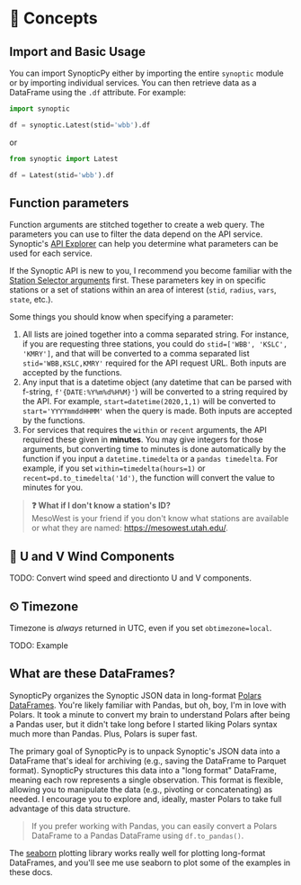 # 🌳 Concepts

## Import and Basic Usage

You can import SynopticPy either by importing the entire `synoptic` module or by importing individual services. You can then retrieve data as a DataFrame using the `.df` attribute. For example:

```python
import synoptic

df = synoptic.Latest(stid='wbb').df
```

or

```python
from synoptic import Latest

df = Latest(stid='wbb').df
```

## Function parameters

Function arguments are stitched together to create a web query. The parameters you can use to filter the data depend on the API service. Synoptic's [API Explorer](https://developers.synopticdata.com/mesonet/explorer/) can help you determine what parameters can be used for each service.

If the Synoptic API is new to you, I recommend you become familiar with the [Station Selector arguments](https://developers.synopticdata.com/mesonet/v2/station-selectors/) first. These parameters key in on specific stations or a set of stations within an area of interest (`stid`, `radius`, `vars`, `state`, etc.).

Some things you should know when specifying a parameter:
1. All lists are joined together into a comma separated string. For instance, if you are requesting three stations, you could do `stid=['WBB', 'KSLC', 'KMRY']`, and that will be converted to a comma separated list `stid='WBB,KSLC,KMRY'` required for the API request URL. Both inputs are accepted by the functions.
1. Any input that is a datetime object (any datetime that can be parsed with f-string, `f'{DATE:%Y%m%d%H%M}'`) will be converted to a string required by the API. For example, `start=datetime(2020,1,1)` will be converted to `start='YYYYmmddHHMM'` when the query is made. Both inputs are accepted by the functions.
1. For services that requires the `within` or `recent` arguments, the API required these given in **minutes**. You may give integers for those arguments, but converting time to minutes is done automatically by the function if you input a `datetime.timedelta` or a `pandas timedelta`. For example, if you set `within=timedelta(hours=1)` or `recent=pd.to_timedelta('1d')`, the function will convert the value to minutes for you.

> **❓ What if I don't know a station's ID?**  
> MesoWest is your friend if you don't know what stations are available or what they are named: https://mesowest.utah.edu/.

## 💨 U and V Wind Components

TODO: Convert wind speed and directionto U and V components.

## ⏲ Timezone
Timezone is _always_ returned in UTC, even if you set `obtimezone=local`.

TODO: Example

## What are these DataFrames?

SynopticPy organizes the Synoptic JSON data in long-format [Polars DataFrames](https://docs.pola.rs/). You're likely familiar with Pandas, but oh, boy, I'm in love with Polars. It took a minute to convert my brain to understand Polars after being a Pandas user, but it didn't take long before I started liking Polars syntax much more than Pandas. Plus, Polars is super fast.

The primary goal of SynopticPy is to unpack Synoptic's JSON data into a DataFrame that's ideal for archiving (e.g., saving the DataFrame to Parquet format). SynopticPy structures this data into a "long format" DataFrame, meaning each row represents a single observation. This format is flexible, allowing you to manipulate the data (e.g., pivoting or concatenating) as needed. I encourage you to explore and, ideally, master Polars to take full advantage of this data structure.

> If you prefer working with Pandas, you can easily convert a Polars DataFrame to a Pandas DataFrame using `df.to_pandas()`.


The [seaborn](https://seaborn.pydata.org/tutorial/data_structure.html) plotting library works really well for plotting long-format DataFrames, and you'll see me use seaborn to plot some of the examples in these docs.

